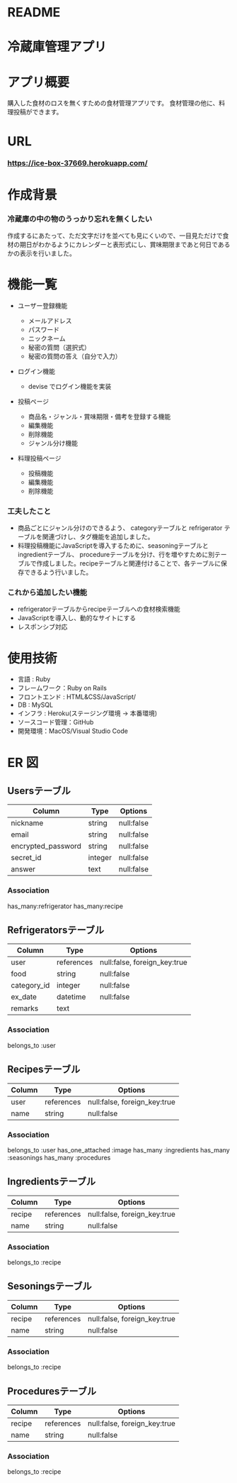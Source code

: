 # README

# 冷蔵庫管理アプリ

# アプリ概要

購入した食材のロスを無くすための食材管理アプリです。
食材管理の他に、料理投稿ができます。


# URL

### https://ice-box-37669.herokuapp.com/


# 作成背景

### 冷蔵庫の中の物のうっかり忘れを無くしたい
 
作成するにあたって、ただ文字だけを並べても見にくいので、一目見ただけで食材の期日がわかるようにカレンダーと表形式にし、賞味期限まであと何日であるかの表示を行いました。

# 機能一覧

- ユーザー登録機能

  - メールアドレス
  - パスワード
  - ニックネーム
  - 秘密の質問（選択式）
  - 秘密の質問の答え（自分で入力）

- ログイン機能

  - devise でログイン機能を実装

- 投稿ページ

  - 商品名・ジャンル・賞味期限・備考を登録する機能
  - 編集機能
  - 削除機能
  - ジャンル分け機能

- 料理投稿ページ

  - 投稿機能
  - 編集機能
  - 削除機能

### 工夫したこと

- 商品ごとにジャンル分けのできるよう、 categoryテーブルと refrigerator テーブルを関連づけし、タグ機能を追加しました。
- 料理投稿機能にJavaScriptを導入するために、seasoningテーブルと ingredientテーブル、 procedureテーブルを分け、行を増やすために別テーブルで作成しました。recipeテーブルと関連付けることで、各テーブルに保存できるよう行いました。


### これから追加したい機能

- refrigeratorテーブルからrecipeテーブルへの食材検索機能
- JavaScriptを導入し、動的なサイトにする
- レスポンシブ対応

# 使用技術

- 言語 : Ruby
- フレームワーク：Ruby on Rails 
- フロントエンド : HTML&CSS/JavaScript/
- DB : MySQL
- インフラ : Heroku(ステージング環境 → 本番環境)
- ソースコード管理：GitHub
- 開発環境：MacOS/Visual Studio Code

# ER 図

## Usersテーブル

|Column             |Type     |Options     |
|-------------------|---------|------------|
|nickname           | string  | null:false |
|email              | string  | null:false |
|encrypted_password | string  | null:false |
|secret_id          | integer | null:false |
|answer             | text    | null:false |

### Association
has_many:refrigerator
has_many:recipe

## Refrigeratorsテーブル

|Column      |Type        |Options                       |
|------------|------------|------------------------------|
|user        | references | null:false, foreign_key:true |
|food        | string     | null:false                   |
|category_id | integer    | null:false                   |
|ex_date     | datetime   | null:false                   |
|remarks     | text       |                              |

### Association
belongs_to :user

## Recipesテーブル

|Column       |Type        |Options                       |
|-------------|------------|------------------------------|
|user         | references | null:false, foreign_key:true |
|name         | string     | null:false                   |

### Association
belongs_to :user
has_one_attached :image
has_many :ingredients
has_many :seasonings
has_many :procedures


## Ingredientsテーブル

|Column       |Type        |Options                       |
|-------------|------------|------------------------------|
|recipe       | references | null:false, foreign_key:true |
|name         | string     | null:false                   |

### Association
belongs_to :recipe

## Sesoningsテーブル

|Column       |Type        |Options                       |
|-------------|------------|------------------------------|
|recipe       | references | null:false, foreign_key:true |
|name         | string     | null:false                   |

### Association
belongs_to :recipe

## Proceduresテーブル

|Column       |Type        |Options                       |
|-------------|------------|------------------------------|
|recipe       | references | null:false, foreign_key:true |
|name         | string     | null:false                   |

### Association
belongs_to :recipe
